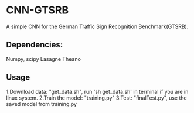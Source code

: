 # CNN-GTSRB
A simple CNN for the German Traffic Sign Recognition Benchmark(GTSRB).  
## Dependencies:
Numpy, scipy
Lasagne
Theano
## Usage
1.Download data: "get_data.sh", run 'sh get_data.sh' in terminal if you are in linux system.
2.Train the model: "training.py"
3.Test: "finalTest.py", use the saved model from training.py 
 

